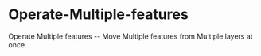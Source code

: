 # Operate-Multiple-features
Operate Multiple features -- Move Multiple features from Multiple layers at once.

